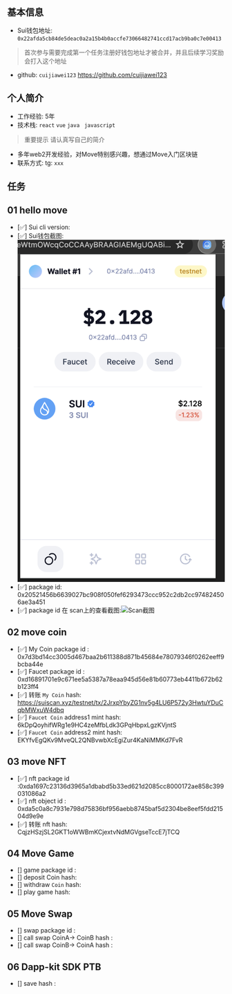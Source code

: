 ## 基本信息
- Sui钱包地址: `0x22afda5cb84de5deac0a2a15b4b0accfe73066482741ccd17acb9ba0c7e00413`
> 首次参与需要完成第一个任务注册好钱包地址才被合并，并且后续学习奖励会打入这个地址
- github: `cuijiawei123`
https://github.com/cuijiawei123
## 个人简介
- 工作经验: 5年
- 技术栈: `react` `vue` `java` ` javascript`
> 重要提示 请认真写自己的简介
- 多年web2开发经验，对Move特别感兴趣，想通过Move入门区块链
- 联系方式: tg: `xxx` 

## 任务

##   01 hello move  
- [✅] Sui cli version:
- [✅] Sui钱包截图: ![Sui钱包截图](./images/sui钱包截图.png)
- [✅] package id: 0x20521456b6639027bc908f050fef6293473ccc952c2db2cc974824506ae3a451
- [✅] package id 在 scan上的查看截图:![Scan截图](./images/scan上的查看截图.png)

##   02 move coin
- [✅] My Coin package id : 0x7d3bd14cc3005d467baa2b611388d871b45684e78079346f0262eeff9bcba44e
- [✅] Faucet package id : 0xd16891701e9c671ee5a5387a78eaa945d56e81b60773eb4411b672b62b123ff4
- [✅] 转账 `My Coin` hash: https://suiscan.xyz/testnet/tx/2JrxpYbyZG1nv5g4LU6P572y3HwtuYDuCqbMWxuW4dbq
- [✅] `Faucet Coin` address1 mint hash: 6kDpQoyhifWRg1e9HC4zeMfbLdk3GPqHbpxLgzKVjntS
- [✅] `Faucet Coin` address2 mint hash: EKYfvEgQKv9MveQL2QNBvwbXcEgiZur4KaNiMMKd7FvR

##   03 move NFT
- [✅] nft package id :0xda1697c23136d3965a1dbabd5b33ed621d2085cc8000172ae858c399031086a2
- [✅] nft object id : 0xda5c0a8c7931e798d75836bf956aebb8745baf5d2304be8eef5fdd21504d9e9e
- [✅] 转账 nft  hash:
CqjzHSzjSL2GKT1oWWBmKCjextvNdMGVgseTccE7jTCQ

##   04 Move Game
- [] game package id :
- [] deposit Coin hash:
- [] withdraw `Coin` hash:
- [] play game hash:

##   05 Move Swap
- [] swap package id :
- [] call swap CoinA-> CoinB  hash :
- [] call swap CoinB-> CoinA  hash :

##   06 Dapp-kit SDK PTB
- [] save hash :
